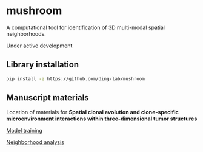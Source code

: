 # mushroom
A computational tool for identification of 3D multi-modal spatial neighborhoods.

Under active development

## Library installation

```bash
pip install -e https://github.com/ding-lab/mushroom
```

## Manuscript materials

Location of materials for **Spatial clonal evolution and clone-specific microenvironment interactions within three-dimensional tumor structures**

[Model training](https://github.com/ding-lab/mushroom/blob/subclone-resubmission/notebooks/manuscript/submission_v1/step3_train_mushroom_cancer_v2.ipynb)

[Neighborhood analysis](https://github.com/ding-lab/mushroom/blob/subclone-resubmission/notebooks/projects/subclone_paper/step7_figure6_revisions_v2.ipynb)
